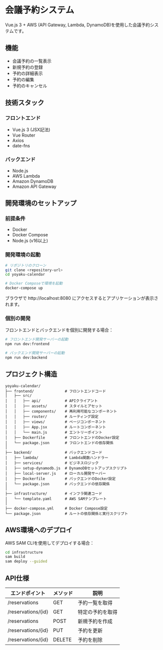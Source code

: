 # 会議予約システム

Vue.js 3 + AWS (API Gateway, Lambda, DynamoDB)を使用した会議予約システムです。

## 機能

- 会議予約の一覧表示
- 新規予約の登録
- 予約の詳細表示
- 予約の編集
- 予約のキャンセル

## 技術スタック

### フロントエンド
- Vue.js 3 (JSX記法)
- Vue Router
- Axios
- date-fns

### バックエンド
- Node.js
- AWS Lambda
- Amazon DynamoDB
- Amazon API Gateway

## 開発環境のセットアップ

### 前提条件
- Docker
- Docker Compose
- Node.js (v16以上)

### 開発環境の起動

```bash
# リポジトリのクローン
git clone <repository-url>
cd yoyaku-calendar

# Docker Composeで環境を起動
docker-compose up
```

ブラウザで http://localhost:8080 にアクセスするとアプリケーションが表示されます。

### 個別の開発

フロントエンドとバックエンドを個別に開発する場合：

```bash
# フロントエンド開発サーバーの起動
npm run dev:frontend

# バックエンド開発サーバーの起動
npm run dev:backend
```

## プロジェクト構造

```
yoyaku-calendar/
├── frontend/              # フロントエンドコード
│   ├── src/
│   │   ├── api/           # APIクライアント
│   │   ├── assets/        # スタイルとアセット
│   │   ├── components/    # 再利用可能なコンポーネント
│   │   ├── router/        # ルーティング設定
│   │   ├── views/         # ページコンポーネント
│   │   ├── App.jsx        # ルートコンポーネント
│   │   └── main.js        # エントリーポイント
│   ├── Dockerfile         # フロントエンドのDocker設定
│   └── package.json       # フロントエンドの依存関係
│
├── backend/               # バックエンドコード
│   ├── lambda/            # Lambda関数ハンドラー
│   ├── services/          # ビジネスロジック
│   ├── setup-dynamodb.js  # DynamoDBセットアップスクリプト
│   ├── local-server.js    # ローカル開発サーバー
│   ├── Dockerfile         # バックエンドのDocker設定
│   └── package.json       # バックエンドの依存関係
│
├── infrastructure/        # インフラ関連コード
│   └── template.yaml      # AWS SAMテンプレート
│
├── docker-compose.yml     # Docker Compose設定
└── package.json           # ルートの依存関係と実行スクリプト
```

## AWS環境へのデプロイ

AWS SAM CLIを使用してデプロイする場合：

```bash
cd infrastructure
sam build
sam deploy --guided
```

## API仕様

| エンドポイント | メソッド | 説明 |
|--------------|---------|------|
| /reservations | GET | 予約一覧を取得 |
| /reservations/{id} | GET | 特定の予約を取得 |
| /reservations | POST | 新規予約を作成 |
| /reservations/{id} | PUT | 予約を更新 |
| /reservations/{id} | DELETE | 予約を削除 | 